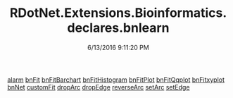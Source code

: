 ﻿---
title: RDotNet.Extensions.Bioinformatics.declares.bnlearn
date: 6/13/2016 9:11:20 PM
---

[alarm](T-RDotNet.Extensions.Bioinformatics.declares.bnlearn.alarm.html)
[bnFit](T-RDotNet.Extensions.Bioinformatics.declares.bnlearn.bnFit.html)
[bnFitBarchart](T-RDotNet.Extensions.Bioinformatics.declares.bnlearn.bnFitBarchart.html)
[bnFitHistogram](T-RDotNet.Extensions.Bioinformatics.declares.bnlearn.bnFitHistogram.html)
[bnFitPlot](T-RDotNet.Extensions.Bioinformatics.declares.bnlearn.bnFitPlot.html)
[bnFitQqplot](T-RDotNet.Extensions.Bioinformatics.declares.bnlearn.bnFitQqplot.html)
[bnFitxyplot](T-RDotNet.Extensions.Bioinformatics.declares.bnlearn.bnFitxyplot.html)
[bnNet](T-RDotNet.Extensions.Bioinformatics.declares.bnlearn.bnNet.html)
[customFit](T-RDotNet.Extensions.Bioinformatics.declares.bnlearn.customFit.html)
[dropArc](T-RDotNet.Extensions.Bioinformatics.declares.bnlearn.dropArc.html)
[dropEdge](T-RDotNet.Extensions.Bioinformatics.declares.bnlearn.dropEdge.html)
[reverseArc](T-RDotNet.Extensions.Bioinformatics.declares.bnlearn.reverseArc.html)
[setArc](T-RDotNet.Extensions.Bioinformatics.declares.bnlearn.setArc.html)
[setEdge](T-RDotNet.Extensions.Bioinformatics.declares.bnlearn.setEdge.html)
